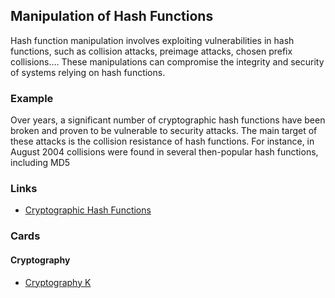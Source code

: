 ## Manipulation of Hash Functions
Hash function manipulation involves exploiting vulnerabilities in hash functions, such as collision attacks, preimage attacks, chosen prefix collisions…. These manipulations can compromise the integrity and security of systems relying on hash functions.

### Example
Over years, a significant number of cryptographic hash functions have been broken and proven to be vulnerable to security attacks. The main target of these attacks is the collision resistance of hash functions. For instance, in August 2004 collisions were found in several then-popular hash functions, including MD5

### Links
- [Cryptographic Hash Functions](https://kwahome.medium.com/cryptographic-hash-functions-2cc49723ea06)

### Cards
#### Cryptography
- [Cryptography K](/cards/CRK)
